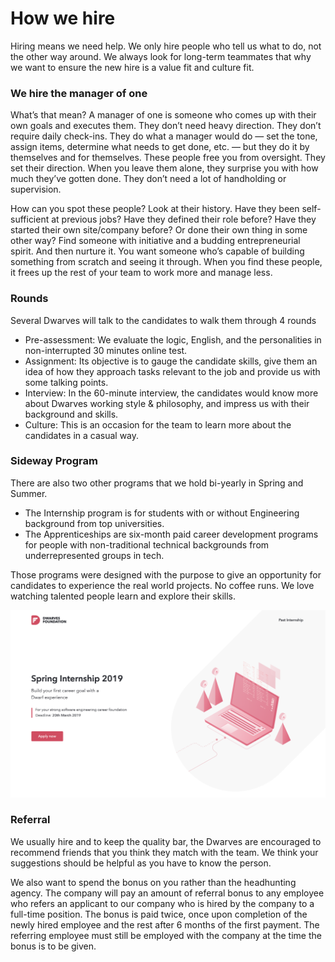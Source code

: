 # How we hire
Hiring means we need help. We only hire people who tell us what to do, not the other way around. We always look for long-term teammates that why we want to ensure the new hire is a value fit and culture fit. 

### We hire the manager of one
What’s that mean? A manager of one is someone who comes up with their own goals and executes them. They don’t need heavy direction. They don’t require daily check-ins. They do what a manager would do — set the tone, assign items, determine what needs to get done, etc. — but they do it by themselves and for themselves.
These people free you from oversight. They set their direction. When you leave them alone, they surprise you with how much they’ve gotten done. They don’t need a lot of handholding or supervision.

How can you spot these people? Look at their history. Have they been self-sufficient at previous jobs? Have they defined their role before? Have they started their own site/company before? Or done their own thing in some other way? Find someone with initiative and a budding entrepreneurial spirit. And then nurture it.
You want someone who’s capable of building something from scratch and seeing it through. When you find these people, it frees up the rest of your team to work more and manage less.

### Rounds
Several Dwarves will talk to the candidates to walk them through 4 rounds
- Pre-assessment: We evaluate the logic, English, and the personalities in non-interrupted 30 minutes online test.
- Assignment: Its objective is to gauge the candidate skills, give them an idea of how they approach tasks relevant to the job and provide us with some talking points.
- Interview: In the 60-minute interview, the candidates would know more about Dwarves working style & philosophy, and impress us with their background and skills.
- Culture: This is an occasion for the team to learn more about the candidates in a casual way.

### Sideway Program
There are also two other programs that we hold bi-yearly in Spring and Summer.
- The Internship program is for students with or without Engineering background from top universities. 
- The Apprenticeships are six-month paid career development programs for people with non-traditional technical backgrounds from underrepresented groups in tech.

Those programs were designed with the purpose to give an opportunity for candidates to experience the real world projects. No coffee runs. We love watching talented people learn and explore their skills.

![](img/internship.png)

### Referral
We usually hire and to keep the quality bar, the Dwarves are encouraged to recommend friends that you think they match with the team. We think your suggestions should be helpful as you have to know the person. 

We also want to spend the bonus on you rather than the headhunting agency. The company will pay an amount of referral bonus to any employee who refers an applicant to our company who is hired by the company to a full-time position. The bonus is paid twice, once upon completion of the newly hired employee and the rest after 6 months of the first payment. The referring employee must still be employed with the company at the time the bonus is to be given.

